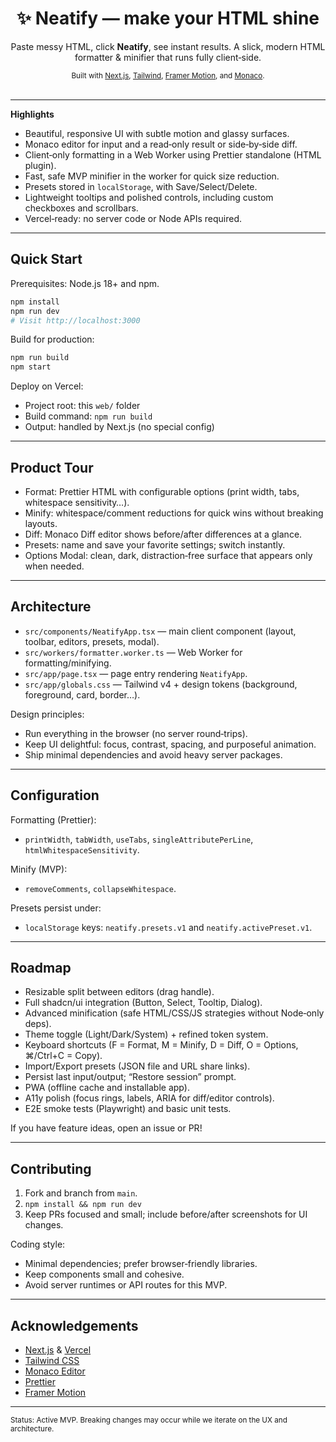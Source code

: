 <div align="center">
  
  <h1>✨ Neatify — make your HTML shine</h1>
  
  <p>Paste messy HTML, click <b>Neatify</b>, see instant results. A slick, modern HTML formatter & minifier that runs fully client‑side.</p>

  <sub>
    Built with <a href="https://nextjs.org">Next.js</a>, <a href="https://tailwindcss.com">Tailwind</a>, <a href="https://www.framer.com/motion/">Framer Motion</a>, and <a href="https://microsoft.github.io/monaco-editor/">Monaco</a>.
  </sub>
  
  <br/>
  <br/>
</div>

---

**Highlights**

- Beautiful, responsive UI with subtle motion and glassy surfaces.
- Monaco editor for input and a read‑only result or side‑by‑side diff.
- Client‑only formatting in a Web Worker using Prettier standalone (HTML plugin).
- Fast, safe MVP minifier in the worker for quick size reduction.
- Presets stored in `localStorage`, with Save/Select/Delete.
- Lightweight tooltips and polished controls, including custom checkboxes and scrollbars.
- Vercel‑ready: no server code or Node APIs required.

---

## Quick Start

Prerequisites: Node.js 18+ and npm.

```bash
npm install
npm run dev
# Visit http://localhost:3000
```

Build for production:

```bash
npm run build
npm start
```

Deploy on Vercel:

- Project root: this `web/` folder
- Build command: `npm run build`
- Output: handled by Next.js (no special config)

---

## Product Tour

- Format: Prettier HTML with configurable options (print width, tabs, whitespace sensitivity…).
- Minify: whitespace/comment reductions for quick wins without breaking layouts.
- Diff: Monaco Diff editor shows before/after differences at a glance.
- Presets: name and save your favorite settings; switch instantly.
- Options Modal: clean, dark, distraction‑free surface that appears only when needed.

---

## Architecture

- `src/components/NeatifyApp.tsx` — main client component (layout, toolbar, editors, presets, modal).
- `src/workers/formatter.worker.ts` — Web Worker for formatting/minifying.
- `src/app/page.tsx` — page entry rendering `NeatifyApp`.
- `src/app/globals.css` — Tailwind v4 + design tokens (background, foreground, card, border…).

Design principles:
- Run everything in the browser (no server round‑trips).
- Keep UI delightful: focus, contrast, spacing, and purposeful animation.
- Ship minimal dependencies and avoid heavy server packages.

---

## Configuration

Formatting (Prettier):
- `printWidth`, `tabWidth`, `useTabs`, `singleAttributePerLine`, `htmlWhitespaceSensitivity`.

Minify (MVP):
- `removeComments`, `collapseWhitespace`.

Presets persist under:
- `localStorage` keys: `neatify.presets.v1` and `neatify.activePreset.v1`.

---

## Roadmap

- Resizable split between editors (drag handle).
- Full shadcn/ui integration (Button, Select, Tooltip, Dialog).
- Advanced minification (safe HTML/CSS/JS strategies without Node‑only deps).
- Theme toggle (Light/Dark/System) + refined token system.
- Keyboard shortcuts (F = Format, M = Minify, D = Diff, O = Options, ⌘/Ctrl+C = Copy).
- Import/Export presets (JSON file and URL share links).
- Persist last input/output; “Restore session” prompt.
- PWA (offline cache and installable app).
- A11y polish (focus rings, labels, ARIA for diff/editor controls).
- E2E smoke tests (Playwright) and basic unit tests.

If you have feature ideas, open an issue or PR!

---

## Contributing

1. Fork and branch from `main`.
2. `npm install && npm run dev`
3. Keep PRs focused and small; include before/after screenshots for UI changes.

Coding style:
- Minimal dependencies; prefer browser‑friendly libraries.
- Keep components small and cohesive.
- Avoid server runtimes or API routes for this MVP.

---

## Acknowledgements

- [Next.js](https://nextjs.org/) & [Vercel](https://vercel.com)
- [Tailwind CSS](https://tailwindcss.com)
- [Monaco Editor](https://microsoft.github.io/monaco-editor/)
- [Prettier](https://prettier.io/)
- [Framer Motion](https://www.framer.com/motion/)

---

<sub>
Status: Active MVP. Breaking changes may occur while we iterate on the UX and architecture.
</sub>
